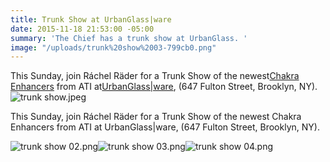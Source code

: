 ```yaml
---
title: Trunk Show at UrbanGlass|ware
date: 2015-11-18 21:53:00 -05:00
summary: 'The Chief has a trunk show at UrbanGlass. '
image: "/uploads/trunk%20show%2003-799cb0.png"
---
```



This Sunday, join Ráchel Räder for a Trunk Show of the newest[Chakra Enhancers](http://www.ancienttruthinvestigators.com/chakra-enhancers-1/) from ATI at[UrbanGlass|ware](http://store.urbanglass.org/), (647 Fulton Street, Brooklyn, NY).![trunk show.jpeg](/uploads/trunk%20show.jpeg)

This Sunday, join Ráchel Räder for a Trunk Show of the newest Chakra Enhancers from ATI at UrbanGlass|ware, (647 Fulton Street, Brooklyn, NY).

![trunk show 02.png](/uploads/trunk%20show%2002.png)![trunk show 03.png](/uploads/trunk%20show%2003.png)![trunk show 04.png](/uploads/trunk%20show%2004.png)